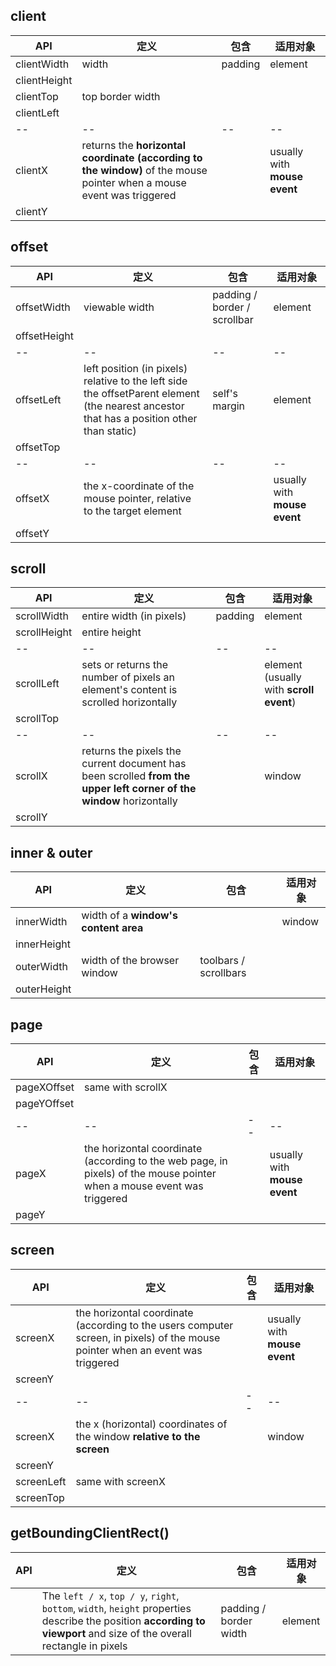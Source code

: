 ## client
|API|定义|包含|适用对象|
|--|--|--|--|
|clientWidth|width|padding|element|
|clientHeight||||
|clientTop|top border width|||
|clientLeft||||
|--|--|--|--|
|clientX|returns the **horizontal coordinate (according to the window)** of the mouse pointer when a mouse event was triggered||usually with **mouse event**|
|clientY||||
## offset
|API|定义|包含|适用对象|
|--|--|--|--|
|offsetWidth|viewable width|padding / border / scrollbar|element|
|offsetHeight||||
|--|--|--|--|
|offsetLeft|left position (in pixels) relative to the left side the offsetParent element (the nearest ancestor that has a position other than static)|self's margin|element|
|offsetTop||||
|--|--|--|--|
|offsetX|the x-coordinate of the mouse pointer, relative to the target element||usually with **mouse event**|
|offsetY||||
## scroll
|API|定义|包含|适用对象|
|--|--|--|--|
|scrollWidth|entire width (in pixels)|padding|element|
|scrollHeight|entire height|||
|--|--|--|--|
|scrollLeft|sets or returns the number of pixels an element's content is scrolled horizontally||element (usually with **scroll event**)|
|scrollTop||||
|--|--|--|--|
|scrollX|returns the pixels the current document has been scrolled **from the upper left corner of the window** horizontally||window|
|scrollY||||
## inner & outer
|API|定义|包含|适用对象|
|--|--|--|--|
|innerWidth|width of a **window's content area**||window|
|innerHeight||||
|outerWidth|width of the browser window|toolbars / scrollbars||
|outerHeight||||
## page
|API|定义|包含|适用对象|
|--|--|--|--|
|pageXOffset|same with scrollX|||
|pageYOffset||||
|--|--|--|--|
|pageX|the horizontal coordinate (according to the web page, in pixels) of the mouse pointer when a mouse event was triggered||usually with **mouse event**|
|pageY||||
## screen
|API|定义|包含|适用对象|
|--|--|--|--|
|screenX|the horizontal coordinate (according to the users computer screen, in pixels) of the mouse pointer when an event was triggered||usually with **mouse event**|
|screenY||||
|--|--|--|--|
|screenX|the x (horizontal) coordinates of the window **relative to the screen**||window|
|screenY||||
|screenLeft|same with screenX|||
|screenTop||||
## getBoundingClientRect()
|API|定义|包含|适用对象|
|--|--|--|--|
||The `left / x`, `top / y`, `right`, `bottom`, `width`, `height` properties describe the position **according to viewport** and size of the overall rectangle in pixels|padding / border width|element|
